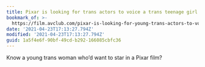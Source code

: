 ```yaml
---
title: Pixar is looking for trans actors to voice a trans teenage girl
bookmark_of: >-
  https://film.avclub.com/pixar-is-looking-for-young-trans-actors-to-voice-a-tran-1846737874
date: '2021-04-23T17:13:27.794Z'
modified: '2021-04-23T17:13:27.794Z'
guid: 1a5f4e6f-90bf-49cd-b292-166085cbfc36
---
```

Know a young trans woman who’d want to star in a Pixar film?
